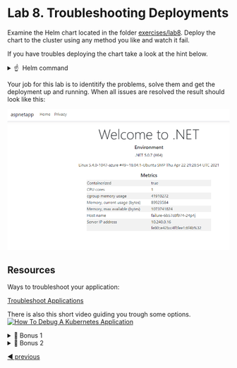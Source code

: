 # Lab 8. Troubleshooting Deployments

Examine the Helm chart located in the folder [exercises/lab8](../../exercises/lab8). Deploy the chart to the cluster using any method you like and watch it fail. 

If you have troubles deploying the chart take a look at the hint below.

<!-- markdownlint-disable MD033 -->
<p>
<details>
  <summary>&#x261d; &#xfe0f; Helm command </summary>
  <p>One way to deploy the chart is using the helm command like this:</p>

```
helm upgrade failure .\helm\ --install --namespace lab8 --wait --atomic --create-namespace --values .\helm\values.yaml
```
</details>
</p>
<!-- markdownlint-enable MD033 -->

Your job for this lab is to identitify the problems, solve them and get the deployment up and running. When all issues are resolved the result should look like this:

![The working application](./images/result.png)

## Resources

Ways to troubleshoot your application:

[Troubleshoot Applications](https://kubernetes.io/docs/tasks/debug-application-cluster/debug-application/#debugging-pods)

There is also this short video guiding you trough some options.
[![How To Debug A Kubernetes Application](https://res.cloudinary.com/marcomontalbano/image/upload/v1623867284/video_to_markdown/images/youtube--aCcIdG82KxA-c05b58ac6eb4c4700831b2b3070cd403.jpg)](https://www.youtube.com/watch?v=aCcIdG82KxA "How To Debug A Kubernetes Application")

<!-- markdownlint-disable MD033 -->
<details>
  <summary>&#127873; Bonus 1</summary>

- How many problems did you solve?
- What are the symptoms of the problems?
- How did you solve them?

</details>
<!-- markdownlint-enable MD033 -->

<!-- markdownlint-disable MD033 -->
<details>
  <summary>&#127873; Bonus 2</summary>

In the ingress definition, change line 16 to 

```
serviceName: {{ include "failure.name" . }}-service
```

Then deploy the chart and observe that the deployment is not working.

- How can you find out what the problem is?

</details>
<!-- markdownlint-enable MD033 -->

[:arrow_backward: previous](../lab7-deploy/LAB.md)